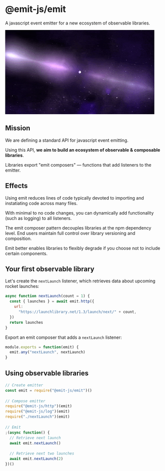 # @emit-js/emit

A javascript event emitter for a new ecosystem of observable libraries.

![emit](emit.gif)

## Mission

We are defining a standard API for javascript event emitting.

Using this API, **we aim to build an ecosystem of observable & composable libraries**.

Libraries export "emit composers" — functions that add listeners to the emitter.

## Effects

Using emit reduces lines of code typically devoted to importing and instatiating code across many files.

With minimal to no code changes, you can dynamically add functionality (such as logging) to all listeners.

The emit composer pattern decouples libraries at the npm dependency level. End users maintain full control over library versioning and composition.

Emit better enables libraries to flexibly degrade if you choose not to include certain components.

## Your first observable library

Let's create the `nextLaunch` listener, which retrieves data about upcoming rocket launches:

```js
async function nextLaunch(count = 1) {
  const { launches } = await emit.http({
    url:
      "https://launchlibrary.net/1.3/launch/next/" + count,
  })
  return launches
}
```

Export an emit composer that adds a `nextLaunch` listener:

```js
module.exports = function(emit) {
  emit.any("nextLaunch", nextLaunch)
}
```

## Using observable libraries

```js
// Create emitter
const emit = require("@emit-js/emit")()

// Compose emitter
require("@emit-js/http")(emit)
require("@emit-js/log")(emit)
require("./nextLaunch")(emit)

// Emit
;(async function() {
  // Retrieve next launch
  await emit.nextLaunch()

  // Retrieve next two launches
  await emit.nextLaunch(2)
})()
```
